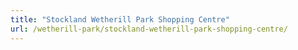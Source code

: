 ```yaml
---
title: "Stockland Wetherill Park Shopping Centre"
url: /wetherill-park/stockland-wetherill-park-shopping-centre/
---
```

